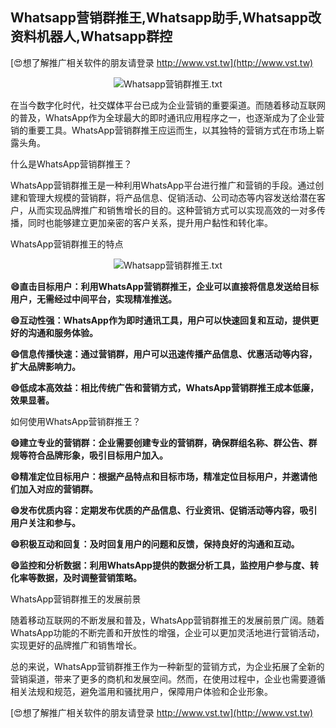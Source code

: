 ## **Whatsapp营销群推王,Whatsapp助手,Whatsapp改资料机器人,Whatsapp群控**

[😍想了解推广相关软件的朋友请登录 http://www.vst.tw](http://www.vst.tw)

 <center><img src="https://vst.tw/MP4/tuiguang/png/1.png" alt="Whatsapp营销群推王.txt"></center>

在当今数字化时代，社交媒体平台已成为企业营销的重要渠道。而随着移动互联网的普及，WhatsApp作为全球最大的即时通讯应用程序之一，也逐渐成为了企业营销的重要工具。WhatsApp营销群推王应运而生，以其独特的营销方式在市场上崭露头角。

什么是WhatsApp营销群推王？

WhatsApp营销群推王是一种利用WhatsApp平台进行推广和营销的手段。通过创建和管理大规模的营销群，将产品信息、促销活动、公司动态等内容发送给潜在客户，从而实现品牌推广和销售增长的目的。这种营销方式可以实现高效的一对多传播，同时也能够建立更加亲密的客户关系，提升用户黏性和转化率。

WhatsApp营销群推王的特点

 <center><img src="https://vst.tw/MP4/tuiguang/png/5.png" alt="Whatsapp营销群推王.txt"></center>

**😄直击目标用户：利用WhatsApp营销群推王，企业可以直接将信息发送给目标用户，无需经过中间平台，实现精准推送。**

**😄互动性强：WhatsApp作为即时通讯工具，用户可以快速回复和互动，提供更好的沟通和服务体验。**

**😄信息传播快速：通过营销群，用户可以迅速传播产品信息、优惠活动等内容，扩大品牌影响力。**

**😄低成本高效益：相比传统广告和营销方式，WhatsApp营销群推王成本低廉，效果显著。**

如何使用WhatsApp营销群推王？

**😄建立专业的营销群：企业需要创建专业的营销群，确保群组名称、群公告、群规等符合品牌形象，吸引目标用户加入。**

**😄精准定位目标用户：根据产品特点和目标市场，精准定位目标用户，并邀请他们加入对应的营销群。**

**😄发布优质内容：定期发布优质的产品信息、行业资讯、促销活动等内容，吸引用户关注和参与。**

**😄积极互动和回复：及时回复用户的问题和反馈，保持良好的沟通和互动。**

**😄监控和分析数据：利用WhatsApp提供的数据分析工具，监控用户参与度、转化率等数据，及时调整营销策略。**

WhatsApp营销群推王的发展前景

随着移动互联网的不断发展和普及，WhatsApp营销群推王的发展前景广阔。随着WhatsApp功能的不断完善和开放性的增强，企业可以更加灵活地进行营销活动，实现更好的品牌推广和销售增长。

总的来说，WhatsApp营销群推王作为一种新型的营销方式，为企业拓展了全新的营销渠道，带来了更多的商机和发展空间。然而，在使用过程中，企业也需要遵循相关法规和规范，避免滥用和骚扰用户，保障用户体验和企业形象。

[😍想了解推广相关软件的朋友请登录 http://www.vst.tw](http://www.vst.tw)



